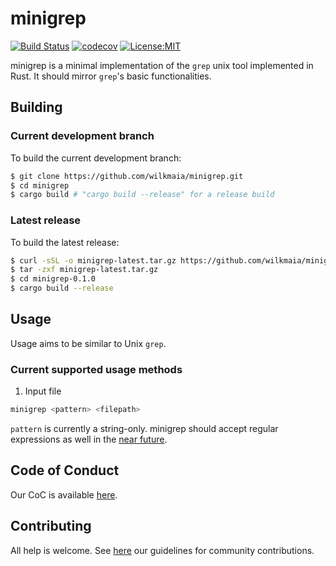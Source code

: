 # minigrep
[![Build Status](https://travis-ci.org/wilkmaia/minigrep.svg?branch=master)](https://travis-ci.org/wilkmaia/minigrep)
[![codecov](https://codecov.io/gh/wilkmaia/minigrep/branch/master/graph/badge.svg)](https://codecov.io/gh/wilkmaia/minigrep)
[![License:MIT](https://img.shields.io/badge/License-MIT-yellow.svg)](https://opensource.org/licenses/MIT)

minigrep is a minimal implementation of the `grep` unix tool implemented in Rust.
It should mirror `grep`'s basic functionalities.

## Building

### Current development branch

To build the current development branch:

```sh
$ git clone https://github.com/wilkmaia/minigrep.git
$ cd minigrep
$ cargo build # "cargo build --release" for a release build
```

### Latest release

To build the latest release:

```sh
$ curl -sSL -o minigrep-latest.tar.gz https://github.com/wilkmaia/minigrep/archive/0.1.0.tar.gz
$ tar -zxf minigrep-latest.tar.gz
$ cd minigrep-0.1.0
$ cargo build --release
```

## Usage

Usage aims to be similar to Unix `grep`.

### Current supported usage methods

1. Input file
```sh
minigrep <pattern> <filepath>
```
`pattern` is currently a string-only. minigrep should accept regular expressions as well in the [near future](https://github.com/wilkmaia/minigrep/issues/13).

## Code of Conduct

Our CoC is available [here](CODE_OF_CONDUCT.md).

## Contributing

All help is welcome. See [here](CONTRIBUTING.md) our guidelines for community
contributions.
